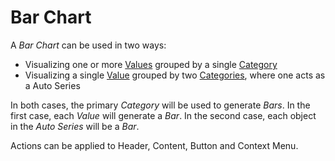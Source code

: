 # Bar Chart

A *Bar Chart* can be used in two ways:
* Visualizing one or more [Values](../concepts/index.md) grouped by a single [Category](../concepts/index.md)
* Visualizing a single [Value](../concepts/index.md) grouped by two [Categories](../concepts/index.md), where one acts as a Auto Series

In both cases, the primary *Category* will be used to generate *Bars*. 
In the first case, each *Value* will generate a *Bar*.
In the second case, each object in the *Auto Series* will be a *Bar*.

Actions can be applied to Header, Content, Button and Context Menu. 
